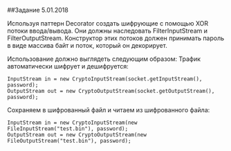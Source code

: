 ##Задание 5.01.2018

Используя паттерн Decorator создать шифрующие с помощью XOR потоки ввода/вывода. Они должны наследовать FilterInputStream и FilterOutputStream.
Конструктор этих потоков должен принимать пароль в виде массива байт и поток, который он декорирует.

Использование должно выглядеть следующим образом:
Трафик автоматически шифрует и дешифруется:

```
InputStream in = new CryptoInputStream(socket.getInputStream(), password);
OutputStream out = new CryptoOutputStream(socket.getOutputStream(), password);
```
Сохраняем в шифрованный файл и читаем из шифрованного файла:

```
InputStream in = new CryptoInputStream(new FileInputStream("test.bin"), password);
OutputStream out = new CryptoOutputStream(new FileOutputStream("test.bin"), password);
```